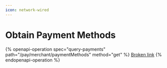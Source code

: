 ```yaml
---
icon: network-wired
---
```


# Obtain Payment Methods

{% openapi-operation spec="query-payments" path="/pay/merchant/paymentMethods" method="get" %}
[Broken link](broken-reference)
{% endopenapi-operation %}
